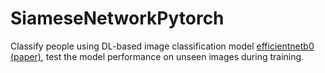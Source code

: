 # SiameseNetworkPytorch

Classify people using DL-based image classification model [efficientnetb0](https://github.com/lukemelas/EfficientNet-PyTorch) [(paper)](https://arxiv.org/pdf/1905.11946.pdf), test the model performance on unseen images during training.
